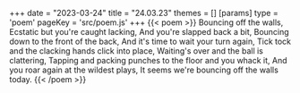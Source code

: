 +++
date = "2023-03-24"
title = "24.03.23"
themes = []
[params]
  type = 'poem'
  pageKey = 'src/poem.js'
+++
{{< poem >}}
Bouncing off the walls,
Ecstatic but you're caught lacking,
And you're slapped back a bit,
Bouncing down to the front of the back,
And it's time to wait your turn again,
Tick tock and the clacking hands click into place,
Waiting's over and the ball is clattering,
Tapping and packing punches to the floor and you whack it,
And you roar again at the wildest plays,
It seems we're bouncing off the walls today.
{{< /poem >}}